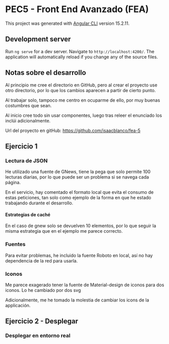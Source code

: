 # PEC5 - Front End Avanzado (FEA)

This project was generated with [Angular CLI](https://github.com/angular/angular-cli) version 15.2.11.

## Development server

Run `ng serve` for a dev server. Navigate to `http://localhost:4200/`. The application will automatically reload if you change any of the source files.

## Notas sobre el desarrollo

Al principio me cree el directorio en GitHub, pero al crear el proyecto use otro directorio, por lo que los cambios aparecen a partir de cierto punto.

Al trabajar solo, tampoco me centro en ocuparme de ello, por muy buenas costumbres que sean.

Al inicio cree todo sin usar componentes, luego tras releer el enunciado los inclúi adicionalmente.

Url del proyecto en gitHub: https://github.com/isaacblanco/fea-5

## Ejercicio 1

### Lectura de JSON

He utilizado una fuente de GNews, tiene la pega que solo permite 100 lecturas diarias, por lo que puede ser un problema si se navega cada página.

En el servicio, hay comentado el formato local que evita el consumo de estas peticiones, tan solo como ejemplo de la forma en que he estado trabajando durante el desarrollo.

#### Estrategias de caché

En el caso de gnew solo se devuelven 10 elementos, por lo que seguir la misma estrategia que en el ejemplo me parece correcto.

### Fuentes

Para evitar problemas, he incluido la fuente Roboto en local, así no hay dependencia de la red para usarla.

### Iconos

Me parece exagerado tener la fuente de Material-design de iconos para dos iconos. Lo he cambiado por dos svg

Adicionalmente, me he tomado la molestia de cambiar los icons de la applicación.

## Ejercicio 2 - Desplegar

### Desplegar en entorno real
